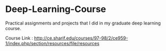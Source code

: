 # Deep-Learning-Course
Practical assignments and projects that I did in my graduate deep learning course.



Course Link : http://ce.sharif.edu/courses/97-98/2/ce959-1/index.php/section/resources/file/resources
